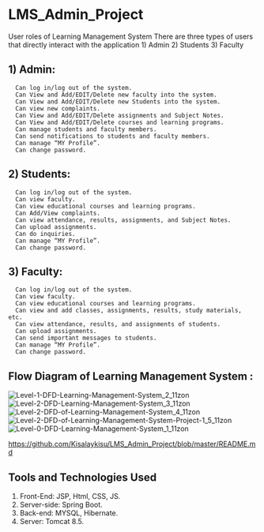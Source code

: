 # LMS_Admin_Project
User roles of Learning Management System
There are three types of users that directly interact with the application 1) Admin 2) Students 3) Faculty

## 1) Admin:
      Can log in/log out of the system.
      Can View and Add/EDIT/Delete new faculty into the system.
      Can View and Add/EDIT/Delete new Students into the system.
      Can view new complaints.
      Can View and Add/EDIT/Delete assignments and Subject Notes.
      Can View and Add/EDIT/Delete courses and learning programs.
      Can manage students and faculty members.
      Can send notifications to students and faculty members.
      Can manage “MY Profile”.
      Can change password.


## 2) Students:

      Can log in/log out of the system.
      Can view faculty.
      Can view educational courses and learning programs.
      Can Add/View complaints.
      Can view attendance, results, assignments, and Subject Notes.
      Can upload assignments.
      Can do inquiries.
      Can manage “MY Profile”.
      Can change password.


## 3) Faculty:
      Can log in/log out of the system.
      Can view faculty.
      Can view educational courses and learning programs.
      Can view and add classes, assignments, results, study materials, etc.
      Can view attendance, results, and assignments of students.
      Can upload assignments.
      Can send important messages to students.
      Can manage “MY Profile”.
      Can change password.

## Flow Diagram of Learning Management System :
![Level-1-DFD-Learning-Management-System_2_11zon](https://user-images.githubusercontent.com/15075906/195328088-2a962e31-7d87-4503-9008-33d51f737381.jpg)
![Level-2-DFD-Learning-Management-System_3_11zon](https://user-images.githubusercontent.com/15075906/195328093-f5d5e461-1580-4d9b-ae7b-a357e26e30e1.jpg)
![Level-2-DFD-of-Learning-Management-System_4_11zon](https://user-images.githubusercontent.com/15075906/195328095-88629d45-2f02-4148-abec-6e044b4788d7.jpg)
![Level-2-DFD-of-Learning-Management-System-Project-1_5_11zon](https://user-images.githubusercontent.com/15075906/195328096-0f0dbed5-c334-4bb0-89d3-84cea72d79b9.jpg)
![Level-0-DFD-Learning-Management-System_1_11zon](https://user-images.githubusercontent.com/15075906/195328102-e03d3685-d5e6-495e-93d8-0d129e3d6a22.jpg)



https://github.com/Kisalaykisu/LMS_Admin_Project/blob/master/README.md
## Tools and Technologies Used
   1) Front-End: JSP, Html, CSS, JS.
   2) Server-side: Spring Boot.
   3) Back-end: MYSQL, Hibernate.
   4) Server: Tomcat 8.5.